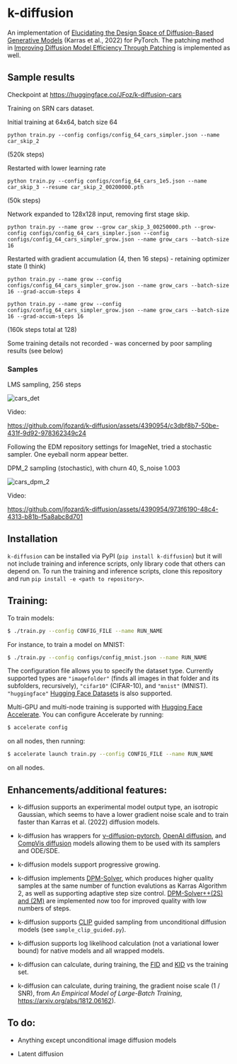 # k-diffusion

An implementation of [Elucidating the Design Space of Diffusion-Based Generative Models](https://arxiv.org/abs/2206.00364) (Karras et al., 2022) for PyTorch. The patching method in [Improving Diffusion Model Efficiency Through Patching](https://arxiv.org/abs/2207.04316) is implemented as well.

## Sample results

Checkpoint at https://huggingface.co/JFoz/k-diffusion-cars

Training on SRN cars dataset.

Initial training at 64x64, batch size 64
```
python train.py --config configs/config_64_cars_simpler.json --name car_skip_2
```
(520k steps)

Restarted with lower learning rate
```
python train.py --config configs/config_64_cars_1e5.json --name car_skip_3 --resume car_skip_2_00200000.pth
```
(50k steps)

Network expanded to 128x128 input, removing first stage skip.
```
python train.py --name grow --grow car_skip_3_00250000.pth --grow-config configs/config_64_cars_simpler.json --config configs/config_64_cars_simpler_grow.json --name grow_cars --batch-size 16
```
Restarted with gradient accumulation (4, then 16 steps) - retaining optimizer state (I think)
```
python train.py --name grow --config configs/config_64_cars_simpler_grow.json --name grow_cars --batch-size 16 --grad-accum-steps 4
```
```
python train.py --name grow --config configs/config_64_cars_simpler_grow.json --name grow_cars --batch-size 16 --grad-accum-steps 16
```
(160k steps total at 128)

Some training details not recorded - was concerned by poor sampling results (see below)

### Samples

LMS sampling, 256 steps

![cars_det](https://github.com/jfozard/k-diffusion/assets/4390954/28e2a548-35ff-437d-b334-082c623ccbfe)

Video:

https://github.com/jfozard/k-diffusion/assets/4390954/c3dbf8b7-50be-431f-9d92-978362349c24




Following the EDM repository settings for ImageNet, tried a stochastic sampler. One eyeball norm appear better.




DPM_2 sampling (stochastic), with churn 40, S_noise 1.003

![cars_dpm_2](https://github.com/jfozard/k-diffusion/assets/4390954/1d88c982-5969-4716-86bb-871dea9fe15f)

Video:

https://github.com/jfozard/k-diffusion/assets/4390954/973f6190-48c4-4313-b81b-f5a8abc8d701






## Installation

`k-diffusion` can be installed via PyPI (`pip install k-diffusion`) but it will not include training and inference scripts, only library code that others can depend on. To run the training and inference scripts, clone this repository and run `pip install -e <path to repository>`.

## Training:

To train models:

```sh
$ ./train.py --config CONFIG_FILE --name RUN_NAME
```

For instance, to train a model on MNIST:

```sh
$ ./train.py --config configs/config_mnist.json --name RUN_NAME
```

The configuration file allows you to specify the dataset type. Currently supported types are `"imagefolder"` (finds all images in that folder and its subfolders, recursively), `"cifar10"` (CIFAR-10), and `"mnist"` (MNIST). `"huggingface"` [Hugging Face Datasets](https://huggingface.co/docs/datasets/index) is also supported.

Multi-GPU and multi-node training is supported with [Hugging Face Accelerate](https://huggingface.co/docs/accelerate/index). You can configure Accelerate by running:

```sh
$ accelerate config
```

on all nodes, then running:

```sh
$ accelerate launch train.py --config CONFIG_FILE --name RUN_NAME
```

on all nodes.

## Enhancements/additional features:

- k-diffusion supports an experimental model output type, an isotropic Gaussian, which seems to have a lower gradient noise scale and to train faster than Karras et al. (2022) diffusion models.

- k-diffusion has wrappers for [v-diffusion-pytorch](https://github.com/crowsonkb/v-diffusion-pytorch), [OpenAI diffusion](https://github.com/openai/guided-diffusion), and [CompVis diffusion](https://github.com/CompVis/latent-diffusion) models allowing them to be used with its samplers and ODE/SDE.

- k-diffusion models support progressive growing.

- k-diffusion implements [DPM-Solver](https://arxiv.org/abs/2206.00927), which produces higher quality samples at the same number of function evalutions as Karras Algorithm 2, as well as supporting adaptive step size control. [DPM-Solver++(2S) and (2M)](https://arxiv.org/abs/2211.01095) are implemented now too for improved quality with low numbers of steps.

- k-diffusion supports [CLIP](https://openai.com/blog/clip/) guided sampling from unconditional diffusion models (see `sample_clip_guided.py`).

- k-diffusion supports log likelihood calculation (not a variational lower bound) for native models and all wrapped models.

- k-diffusion can calculate, during training, the [FID](https://papers.nips.cc/paper/2017/file/8a1d694707eb0fefe65871369074926d-Paper.pdf) and [KID](https://arxiv.org/abs/1801.01401) vs the training set.

- k-diffusion can calculate, during training, the gradient noise scale (1 / SNR), from _An Empirical Model of Large-Batch Training_, https://arxiv.org/abs/1812.06162).

## To do:

- Anything except unconditional image diffusion models

- Latent diffusion
